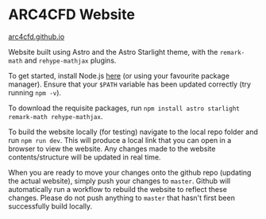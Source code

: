 # ARC4CFD Website

[arc4cfd.github.io](https://arc4cfd.github.io)

Website built using Astro and the Astro Starlight theme, with the `remark-math` and `rehype-mathjax` plugins.

To get started, install Node.js [here](https://nodejs.org/en/download/current) (or using your favourite package manager). Ensure that your `$PATH` variable has been updated correctly (try running `npm -v`).

To download the requisite packages, run `npm install astro starlight remark-math rehype-mathjax`.

To build the website locally (for testing) navigate to the local repo folder and run `npm run dev`. This will produce a local link that you can open in a browser to view the website. Any changes made to the website contents/structure will be updated in real time.

When you are ready to move your changes onto the github repo (updating the actual website), simply push your changes to `master`. Github will automatically run a workflow to rebuild the website to reflect these changes. Please do not push anything to `master` that hasn't first been successfully build locally.
